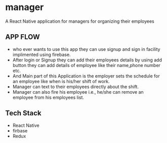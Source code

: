 # manager
A React Native application for managers for organizing their employees  

## APP FLOW
* who ever wants to use this app they can use signup and sign in facility implimented using firebase.
* After login or Signup they can add their employees details by using add button they can add details of employee like their name,phone number etc. 
* And Main part of this Application is the employer sets the schedule for an employee like when is his/her shift of work.
* Manager can text to their employees directly about the shift.
* Manager can also fire his employee i.e., he/she can remove an employee from his employees list.

## Tech Stack
* React Native
* firbase
* Redux
